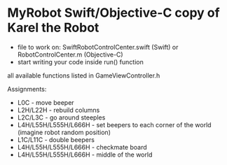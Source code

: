 # MyRobot Swift/Objective-C copy of Karel the Robot

- file to work on: SwiftRobotControlCenter.swift (Swift) or RobotControlCenter.m (Objective-C)
- start writing your code inside run() function

all available functions listed in GameViewController.h

Assignments:

- L0C - move beeper
- L2H/L22H - rebuild columns
- L2C/L3C - go around steeples
- L4H/L55H/L555H/L666H  - set beepers to each corner of the world (imagine robot random position)
- L1C/L11C - double beepers
- L4H/L55H/L555H/L666H - checkmate board
- L4H/L55H/L555H/L666H - middle of the world

